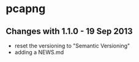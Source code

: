 pcapng
======

Changes with 1.1.0 - 19 Sep 2013
--------------------------------

* reset the versioning to "Semantic Versioning"
* adding a NEWS.md
